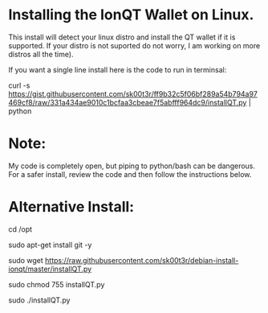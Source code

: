 # Installing the IonQT Wallet on Linux.

This install will detect your linux distro and install the QT wallet if it is supported. If your distro is not suported do not worry, I am working on more distros all the time).

If you want a single line install here is the code to run in terminsal:

curl -s https://gist.githubusercontent.com/sk00t3r/ff9b32c5f06bf289a54b794a97469cf8/raw/331a434ae9010c1bcfaa3cbeae7f5abfff964dc9/installQT.py | python

# Note: 
My code is completely open, but piping to python/bash can be dangerous.  For a safer install, review the code and then follow the instructions below.

# Alternative Install:

cd /opt

sudo apt-get install git -y

sudo wget https://raw.githubusercontent.com/sk00t3r/debian-install-ionqt/master/installQT.py

sudo chmod 755 installQT.py

sudo ./installQT.py
